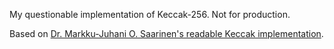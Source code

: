 My questionable implementation of Keccak-256. Not for production.

Based on [Dr. Markku-Juhani O. Saarinen's readable Keccak implementation](http://www.mjos.fi/dist/readable_keccak.tgz).
